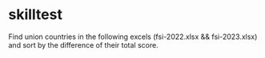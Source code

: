 # skilltest


Find union countries in the following excels (fsi-2022.xlsx && fsi-2023.xlsx) and sort by the difference of their total score.
